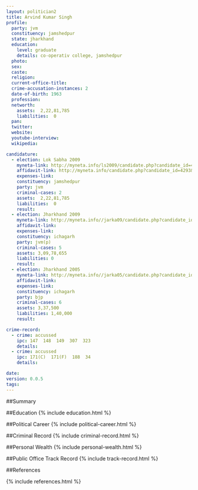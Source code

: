 ```yaml
---
layout: politician2
title: Arvind Kumar Singh
profile: 
  party: jvm
  constituency: jamshedpur
  state: jharkhand
  education: 
    level: graduate
    details: co-operativ college, jamshedpur
  photo: 
  sex: 
  caste: 
  religion: 
  current-office-title: 
  crime-accusation-instances: 2
  date-of-birth: 1963
  profession: 
  networth: 
    assets:  2,22,81,785
    liabilities:  0
  pan: 
  twitter: 
  website: 
  youtube-interview: 
  wikipedia: 

candidature: 
  - election: Lok Sabha 2009
    myneta-link: http://myneta.info/ls2009/candidate.php?candidate_id=4293
    affidavit-link: http://myneta.info/candidate.php?candidate_id=4293&scan=original
    expenses-link: 
    constituency: jamshedpur 
    party: jvm
    criminal-cases: 2
    assets:  2,22,81,785
    liabilities:  0
    result:  
  - election: Jharkhand 2009
    myneta-link: http://myneta.info//jarka09/candidate.php?candidate_id=812
    affidavit-link: 
    expenses-link: 
    constituency: ichagarh 
    party: jvm(p)
    criminal-cases: 5
    assets: 3,09,78,655
    liabilities: 0
    result:  
  - election: Jharkhand 2005
    myneta-link: http://myneta.info//jarka05/candidate.php?candidate_id=134
    affidavit-link: 
    expenses-link: 
    constituency: ichagarh 
    party: bjp
    criminal-cases: 6
    assets: 3,37,500
    liabilities: 1,40,000
    result:  

crime-record: 
  - crime: accussed
    ipc: 147  148  149  307  323
    details:    
  - crime: accussed
    ipc: 171(C)  171(F)  188  34
    details:    

date: 
version: 0.0.5
tags: 
---
```

##Summary


##Education
{% include education.html %}


##Political Career
{% include political-career.html %}


##Criminal Record
{% include criminal-record.html %}


##Personal Wealth
{% include personal-wealth.html %}


##Public Office Track Record
{% include track-record.html %}


##References


{% include references.html %}